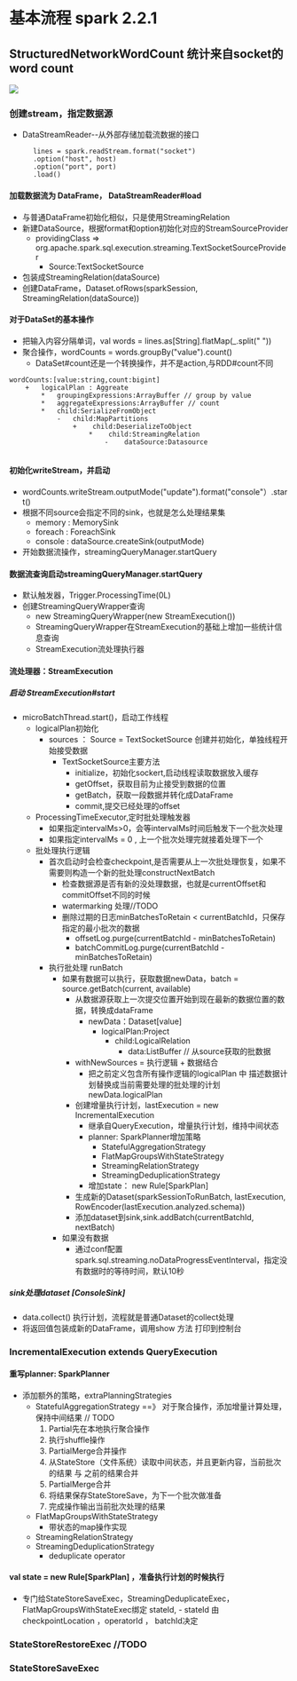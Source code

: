 #   基本流程 spark 2.2.1
##  StructuredNetworkWordCount 统计来自socket的word count
![](../../images/structuredStream-base-process.jpg)

###  创建stream，指定数据源
*   DataStreamReader--从外部存储加载流数据的接口
```
      lines = spark.readStream.format("socket")
      .option("host", host)
      .option("port", port)
      .load() 
```
####   加载数据流为 DataFrame， DataStreamReader#load
*   与普通DataFrame初始化相似，只是使用StreamingRelation
*   新建DataSource，根据format和option初始化对应的StreamSourceProvider
    -   providingClass => org.apache.spark.sql.execution.streaming.TextSocketSourceProvider
        -   Source:TextSocketSource
*   包装成StreamingRelation(dataSource)
*   创建DataFrame，Dataset.ofRows(sparkSession, StreamingRelation(dataSource))

####  对于DataSet的基本操作
*   把输入内容分隔单词，val words = lines.as[String].flatMap(_.split(" "))
*   聚合操作，wordCounts = words.groupBy("value").count()
    -   DataSet#count还是一个转换操作，并不是action,与RDD#count不同
```
wordCounts:[value:string,count:bigint]
    +   logicalPlan : Aggreate
        *   groupingExpressions:ArrayBuffer // group by value
        *   aggregateExpressions:ArrayBuffer // count
        *   child:SerializeFromObject 
            -   child:MapPartitions 
                +    child:DeserializeToObject
                    *    child:StreamingRelation
                        -    dataSource:Datasource


```

#### 初始化writeStream，并启动
*   wordCounts.writeStream.outputMode("update").format("console"）.start()
*   根据不同source会指定不同的sink，也就是怎么处理结果集
    -   memory  : MemorySink
    -   foreach : ForeachSink
    -   console : dataSource.createSink(outputMode)
*   开始数据流操作，streamingQueryManager.startQuery

#### 数据流查询启动streamingQueryManager.startQuery
*   默认触发器，Trigger.ProcessingTime(0L)
*   创建StreamingQueryWrapper查询
    -   new StreamingQueryWrapper(new StreamExecution())
    -   StreamingQueryWrapper在StreamExecution的基础上增加一些统计信息查询
    -   StreamExecution流处理执行器

####  流处理器：StreamExecution
#####  启动 StreamExecution#start
*   microBatchThread.start()，启动工作线程
    -   logicalPlan初始化
        +   sources ： Source = TextSocketSource 创建并初始化，单独线程开始接受数据
            *   TextSocketSource主要方法
                -   initialize，初始化sockert,启动线程读取数据放入缓存
                -   getOffset，获取目前为止接受到数据的位置
                -   getBatch，获取一段数据并转化成DataFrame
                -   commit,提交已经处理的offset
    -   ProcessingTimeExecutor,定时批处理触发器
        +   如果指定intervalMs>0，会等intervalMs时间后触发下一个批次处理
        +   如果指定intervalMs = 0 , 上一个批次处理完就接着处理下一个
    -   批处理执行逻辑
        +   首次启动时会检查checkpoint,是否需要从上一次批处理恢复，如果不需要则构造一个新的批处理constructNextBatch
            *   检查数据源是否有新的没处理数据，也就是currentOffset和commitOffset不同的时候
            *   watermarking 处理//TODO
            *   删除过期的日志minBatchesToRetain < currentBatchId，只保存指定的最小批次的数据
                -   offsetLog.purge(currentBatchId - minBatchesToRetain)
                -   batchCommitLog.purge(currentBatchId - minBatchesToRetain)
        +   执行批处理 runBatch
            *   如果有数据可以执行，获取数据newData，batch = source.getBatch(current, available)
                -   从数据源获取上一次提交位置开始到现在最新的数据位置的数据，转换成dataFrame
                    +   newData：Dataset[value]
                        *   logicalPlan:Project
                            -   child:LogicalRelation
                                +   data:ListBuffer // 从source获取的批数据
                -   withNewSources = 执行逻辑 + 数据结合 
                    +   把之前定义包含所有操作逻辑的logicalPlan 中 描述数据计划替换成当前需要处理的批处理的计划newData.logicalPlan
                -   创建增量执行计划，lastExecution = new IncrementalExecution
                    +   继承自QueryExecution，增量执行计划，维持中间状态
                    +   planner: SparkPlanner增加策略
                        *   StatefulAggregationStrategy
                        *   FlatMapGroupsWithStateStrategy
                        *   StreamingRelationStrategy
                        *   StreamingDeduplicationStrategy
                    +   增加state： new Rule[SparkPlan]
                -   生成新的Dataset(sparkSessionToRunBatch, lastExecution, RowEncoder(lastExecution.analyzed.schema))
                -    添加dataset到sink,sink.addBatch(currentBatchId, nextBatch)
            *   如果没有数据
                -   通过conf配置spark.sql.streaming.noDataProgressEventInterval，指定没有数据时的等待时间，默认10秒

#####  sink处理dataset [ConsoleSink]
*   data.collect() 执行计划，流程就是普通Dataset的collect处理
*   将返回值包装成新的DataFrame，调用show 方法 打印到控制台


###  IncrementalExecution extends QueryExecution
#### 重写planner: SparkPlanner
*   添加额外的策略，extraPlanningStrategies
    -   StatefulAggregationStrategy ==》 对于聚合操作，添加增量计算处理，保持中间结果 // TODO
        1.  Partial先在本地执行聚合操作
        1.  执行shuffle操作
        2.  PartialMerge合并操作
        3.  从StateStore（文件系统）读取中间状态，并且更新内容，当前批次的结果 与 之前的结果合并
        4.  PartialMerge合并
        5.  将结果保存StateStoreSave，为下一个批次做准备
        6.  完成操作输出当前批次处理的结果
    -   FlatMapGroupsWithStateStrategy
        +   带状态的map操作实现
    -   StreamingRelationStrategy
    -   StreamingDeduplicationStrategy
        +   deduplicate operator

####  val state = new Rule[SparkPlan] ，准备执行计划的时候执行
*    专门给StateStoreSaveExec，StreamingDeduplicateExec，FlatMapGroupsWithStateExec绑定 stateId,
    -    stateId 由checkpointLocation ，operatorId ， batchId决定

###  StateStoreRestoreExec //TODO

###  StateStoreSaveExec 
